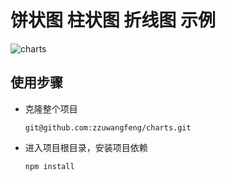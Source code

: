 # 饼状图 柱状图 折线图 示例

![charts](http://ofkzwxfck.bkt.clouddn.com/chart.gif)
## 使用步骤
+ 克隆整个项目

    `git@github.com:zzuwangfeng/charts.git`

+ 进入项目根目录，安装项目依赖 

    `npm install`


